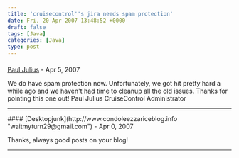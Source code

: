 ```yaml
---
title: 'cruisecontrol''s jira needs spam protection'
date: Fri, 20 Apr 2007 13:48:52 +0000
draft: false
tags: [Java]
categories: [Java]
type: post
---
```



#### 
[Paul Julius](http://cruisecontrol.sf.net "paul@willowbark.com") - <time datetime="2007-04-20 21:43:25">Apr 5, 2007</time>

We do have spam protection now. Unfortunately, we got hit pretty hard a while ago and we haven't had time to cleanup all the old issues. Thanks for pointing this one out! Paul Julius CruiseControl Administrator
<hr />
#### 
[Desktopjunk](http://www.condoleezzariceblog.info "waitmyturn29@gmail.com") - <time datetime="2007-04-22 14:47:13">Apr 0, 2007</time>

Thanks, always good posts on your blog!
<hr />
